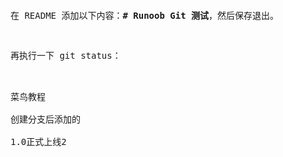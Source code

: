 <pre>
<p>在 README 添加以下内容：<b># Runoob Git 测试</b>，然后保存退出。</p>
<p>再执行一下 git status：</p>

菜鸟教程

创建分支后添加的

1.0正式上线2

